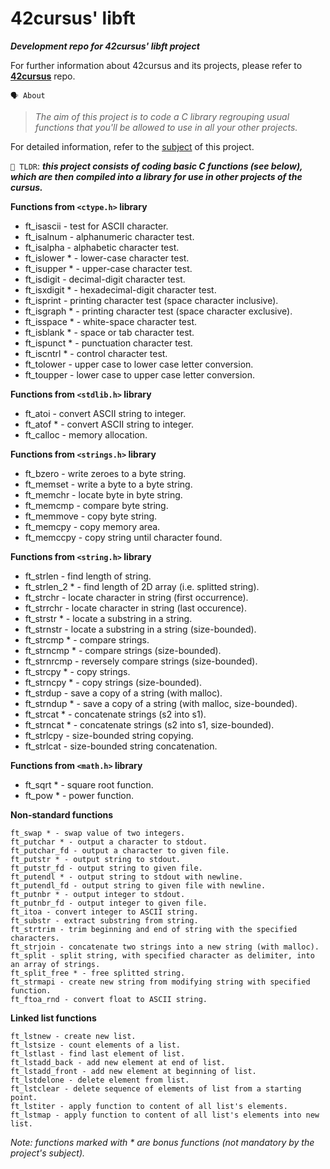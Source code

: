    # **42cursus' libft**

___Development repo for 42cursus' libft project___

For further information about 42cursus and its projects, 
please refer to **[42cursus](https://github.com/appinha/42cursus)** repo.


`🗣️ About`
> *The aim of this project is to code a C library regrouping usual functions that you'll be allowed to use in all your other projects.*

For detailed information, refer to the [subject](https://github.com/appinha/42cursus/tree/master/_PDFs) of this project.

`🚀 TLDR`: ***this project consists of coding basic C functions (see below), which are then compiled
into a library for use in other projects of the cursus.***

**Functions from `<ctype.h>` library**
  + ft_isascii - test for ASCII character.
  + ft_isalnum - alphanumeric character test.
  + ft_isalpha - alphabetic character test.
  + ft_islower * - lower-case character test.
  + ft_isupper * - upper-case character test.
  + ft_isdigit - decimal-digit character test.
  + ft_isxdigit * - hexadecimal-digit character test.
  + ft_isprint - printing character test (space character inclusive).
  + ft_isgraph * - printing character test (space character exclusive).
  + ft_isspace * - white-space character test.
  + ft_isblank * - space or tab character test.
  + ft_ispunct * - punctuation character test.
  + ft_iscntrl * - control character test.
  + ft_tolower - upper case to lower case letter conversion.
  + ft_toupper - lower case to upper case letter conversion.

**Functions from `<stdlib.h>` library**
  - ft_atoi - convert ASCII string to integer.
  - ft_atof * - convert ASCII string to integer.
  - ft_calloc - memory allocation.
  
**Functions from `<strings.h>` library**
  * ft_bzero - write zeroes to a byte string.
  * ft_memset - write a byte to a byte string.
  * ft_memchr - locate byte in byte string.
  * ft_memcmp - compare byte string.
  * ft_memmove - copy byte string.
  * ft_memcpy - copy memory area.
  * ft_memccpy - copy string until character found.
  
**Functions from `<string.h>` library**
  + ft_strlen - find length of string.
  + ft_strlen_2 * - find length of 2D array (i.e. splitted string).
  + ft_strchr - locate character in string (first occurrence).
  + ft_strrchr - locate character in string (last occurence).
  + ft_strstr * - locate a substring in a string.
  + ft_strnstr - locate a substring in a string (size-bounded).
  + ft_strcmp * - compare strings.
  + ft_strncmp * - compare strings (size-bounded).
  + ft_strnrcmp - reversely compare strings (size-bounded).
  + ft_strcpy * - copy strings.
  + ft_strncpy * - copy strings (size-bounded).
  + ft_strdup - save a copy of a string (with malloc).
  + ft_strndup * - save a copy of a string (with malloc, size-bounded).
  + ft_strcat * - concatenate strings (s2 into s1).
  + ft_strncat * - concatenate strings (s2 into s1, size-bounded).
  + ft_strlcpy - size-bounded string copying.
  + ft_strlcat - size-bounded string concatenation.
  
**Functions from `<math.h>` library**
  - ft_sqrt * - square root function.
  - ft_pow * - power function.

**Non-standard functions**
  ```
  ft_swap * - swap value of two integers.
  ft_putchar * - output a character to stdout.
  ft_putchar_fd - output a character to given file.
  ft_putstr * - output string to stdout.
  ft_putstr_fd - output string to given file.
  ft_putendl * - output string to stdout with newline.
  ft_putendl_fd - output string to given file with newline.
  ft_putnbr * - output integer to stdout.
  ft_putnbr_fd - output integer to given file.
  ft_itoa - convert integer to ASCII string.
  ft_substr - extract substring from string.
  ft_strtrim - trim beginning and end of string with the specified characters.
  ft_strjoin - concatenate two strings into a new string (with malloc).
  ft_split - split string, with specified character as delimiter, into an array of strings.
  ft_split_free * - free splitted string.
  ft_strmapi - create new string from modifying string with specified function.
  ft_ftoa_rnd - convert float to ASCII string.
  ```
  
**Linked list functions**
  ```
  ft_lstnew - create new list.
  ft_lstsize - count elements of a list.
  ft_lstlast - find last element of list.
  ft_lstadd_back - add new element at end of list.
  ft_lstadd_front - add new element at beginning of list.
  ft_lstdelone - delete element from list.
  ft_lstclear - delete sequence of elements of list from a starting point.
  ft_lstiter - apply function to content of all list's elements.
  ft_lstmap - apply function to content of all list's elements into new list.
  ```
*Note: functions marked with * are bonus functions (not mandatory by the project's subject).*
